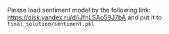 Please load sentiment model by the following link: https://disk.yandex.ru/d/iJfnLSAo59J7bA and put it to ```final_solution/sentiment.pkl```